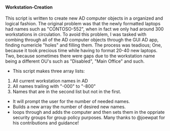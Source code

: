 #### Workstation-Creation ####
 This script is written to create new AD computer objects in a organized and logical fashion. The original problem was that the
 newly formatted laptops had names such as "CONTOSO-552", when in fact we only had around 300 workstations in circulation.
To avoid this problem, I was tasked with combing through all of the AD computer objects through the GUI AD app, finding 
 numericle "holes" and filling them. The process was teadious; One, because it took precious time while having to format 20-40
 new laptops. Two, because sometimes there were gaps due to the workstation name being a different OU's such as "Disabled", "Main Office" and such.

* This script makes three array lists:
1) All current workstation names in AD
2) All names trailing with "-000" to "-800"
3) Names that are in the second list but not in the first.

* It will prompt the user for the number of needed names.
* Builds a new array the number of desired new names. 
* loops through and adds the computer and then sets them in the oppriate security groups for group policy purposes. 
Many thanks to @joewpat for his contributions and guidance!
